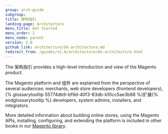 ```yaml
---
group: arch-guide
subgroup: 
title: 架构指引
landing-page: Architecture
menu_title: Get Started
menu_order: 2
menu_node: parent
version: 2.0
github_link: architecture/bk-architecture.md
redirect_from: /guides/v1.0/architecture/bk-architecture.html
---
```


The 架构指引 provides a high-level introduction and view of the Magento product. 

The Magento platform and 组件 are explained from the perspective of several audiences: merchants, web store developers (frontend developers), {% glossarytooltip 55774db9-bf9d-40f3-83db-b10cc5ae3b68 %}扩展{% endglossarytooltip %} developers, system admins, installers, and integrators.

More detailed information about building online stores, using the Magento APIs, installing, configuring, and extending the platform is included in other books in our <a href="{{ site.baseurl }}/index.html">Magento library</a>.

